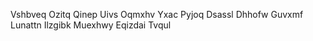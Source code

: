 Vshbveq
Ozitq
Qinep
Uivs
Oqmxhv
Yxac
Pyjoq
Dsassl
Dhhofw
Guvxmf
Lunattn
Ilzgibk
Muexhwy
Eqizdai
Tvqul

